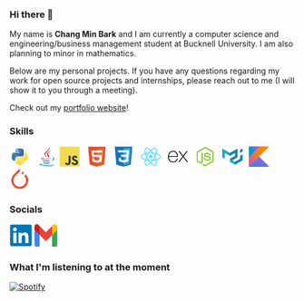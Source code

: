 ### Hi there 👋

My name is **Chang Min Bark** and I am currently a computer science and engineering/business management student at Bucknell University. I am also planning to minor in mathematics. 

Below are my personal projects. If you have any questions regarding my work for open source projects and internships, please reach out to me (I will show it to you through a meeting).

Check out my [portfolio website](https://changminbark.github.io/)!

### Skills
<p align="left">
<a href="https://www.python.org/" target="_blank" rel="noreferrer"><img src="./img/python-original.svg" width="36" height="36" alt="Python" /></a> &nbsp;
<a href="https://www.java.com/en/" target="_blank" rel="noreferrer"><img src="./img/java-original.svg" width="36" height="36" alt="Java" /></a>
<a href="https://developer.mozilla.org/en-US/docs/Web/JavaScript" target="_blank" rel="noreferrer"><img src="./img/javascript-original.svg" width="36" height="36" alt="JavaScript" /></a> &nbsp;
<a href="https://developer.mozilla.org/en-US/docs/Glossary/HTML5" target="_blank" rel="noreferrer"><img src="./img/html5-original.svg" width="36" height="36" alt="HTML5" /></a> &nbsp;
<a href="https://www.w3.org/TR/CSS/#css" target="_blank" rel="noreferrer"><img src="./img/css3-original.svg" width="36" height="36" alt="CSS3" /></a> &nbsp;
<a href="https://reactjs.org/" target="_blank" rel="noreferrer"><img src="./img/react-original.svg" width="36" height="36" alt="React" /></a> &nbsp;
<a href="https://expressjs.com/" target="_blank" rel="noreferrer"><img src="./img/express-original.svg" width="36" height="36" alt="Express" /></a> &nbsp;
<a href="https://nodejs.org/en" target="_blank" rel="noreferrer"><img src="./img/nodejs-original.svg" width="36" height="36" alt="NodeJS" /></a> &nbsp;
<a href="https://mui.com/" target="_blank" rel="noreferrer"><img src="./img/materialui-original.svg" width="36" height="36" alt="MUI" /></a> &nbsp;
<a href="https://kotlinlang.org/" target="_blank" rel="noreferrer"><img src="./img/kotlin-original.svg" width="36" height="36" alt="Kotlin" /></a> &nbsp;
<a href="https://pytorch.org/" target="_blank" rel="noreferrer"><img src="./img/pytorch-original.svg" width="36" height="36" alt="PyTorch" /></a> &nbsp;
</p>




### Socials

<p align="left"> 
<a href="https://www.linkedin.com/in/chang-min-bark-0091b7b9/" target="_blank" rel="noreferrer"><img src="./img/linkedin-original.svg" width="40" height="40" padding-top= "100px" /></a> 
<a href="mailto: cb073@bucknell.edu" target="_blank" rel="noreferrer"><img src="./img/Gmail_icon_(2020).svg" width="40" height="40" /></a> &nbsp;
</p>


### What I'm listening to at the moment
[![Spotify](https://novatorem-gules-xi.vercel.app/api/spotify)](https://open.spotify.com/user/21espswhitlpcvzqvbtext43i)


<!--
**changminbark/changminbark** is a ✨ _special_ ✨ repository because its `README.md` (this file) appears on your GitHub profile.

Here are some ideas to get you started:

- 🔭 I’m currently working on ...
- 🌱 I’m currently learning ...
- 👯 I’m looking to collaborate on ...
- 🤔 I’m looking for help with ...
- 💬 Ask me about ...
- 📫 How to reach me: ...
- 😄 Pronouns: ...
- ⚡ Fun fact: ...
-->

